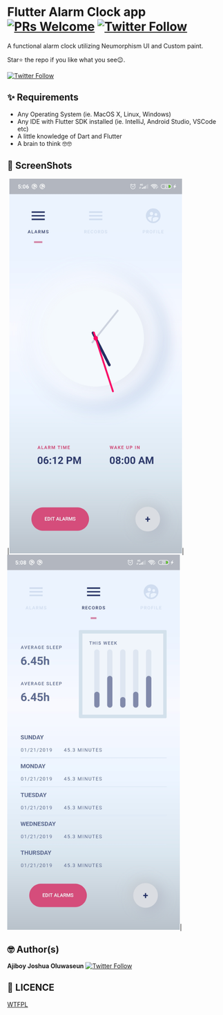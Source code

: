 # Flutter Alarm Clock app [![PRs Welcome](https://img.shields.io/twitter/follow/localdev_.svg?style=flat-square)](http://makeapullrequest.com) [![Twitter Follow](https://img.shields.io/twitter/follow/localdev_.svg?style=social)](https://twitter.com/localdev_)

A functional alarm clock utilizing Neumorphism UI and Custom paint.

Star⭐ the repo if you like what you see😉.

[![Twitter Follow](https://img.shields.io/twitter/follow/localdev_.svg?style=social)](https://twitter.com/localdev_)


## ✨ Requirements
* Any Operating System (ie. MacOS X, Linux, Windows)
* Any IDE with Flutter SDK installed (ie. IntelliJ, Android Studio, VSCode etc)
* A little knowledge of Dart and Flutter
* A brain to think 🤓🤓


## 📸 ScreenShots

|<img src="https://github.com/joshh152/Clock-App/blob/master/assets/s1.jpg" width="400">|<img src="https://github.com/joshh152/Clock-App/blob/master/assets/s2.jpg" width="400">|


## 🤓 Author(s)
**Ajiboy Joshua Oluwaseun** [![Twitter Follow](https://img.shields.io/twitter/follow/localdev_.svg?style=social)](https://twitter.com/localdev_)


## 🔖 LICENCE
[WTFPL](http://www.wtfpl.net/about/)


